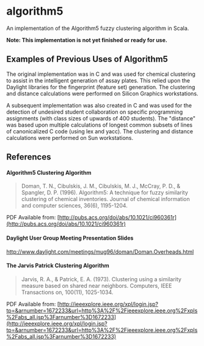 # algorithm5
An implementation of the Algorithm5 fuzzy clustering algorithm in Scala.

**Note: This implementation is not yet finished or ready for use.**

## Examples of Previous Uses of Algorithm5
The original implementation was in C and was used for chemical clustering to assist in the intelligent generation of assay plates.  This relied upon the Daylight libraries for the fingerprint (feature set) generation.  The clustering and distance calculations were performed on Silicon Graphics workstations.

A subsequent implementation was also created in C and was used for the detection of undesired student collaboration on specific programming assignments (with class sizes of upwards of 400 students).  The "distance" was based upon multiple calculations of longest common subsets of lines of canonicalized C code (using lex and yacc).  The clustering and distance calculations were performed on Sun workstations.

## References
#### Algorithm5 Clustering Algorithm
> Doman, T. N., Cibulskis, J. M., Cibulskis, M. J., McCray, P. D., & Spangler, D. P. (1996). Algorithm5: A technique for fuzzy similarity clustering of chemical inventories. Journal of chemical information and computer sciences, 36(6), 1195-1204.

PDF Available from: [http://pubs.acs.org/doi/abs/10.1021/ci960361r](http://pubs.acs.org/doi/abs/10.1021/ci960361r)

#### Daylight User Group Meeting Presentation Slides
http://www.daylight.com/meetings/mug96/doman/Doman.Overheads.html

#### The Jarvis Patrick Clustering Algorithm
> Jarvis, R. A., & Patrick, E. A. (1973). Clustering using a similarity measure based on shared near neighbors. Computers, IEEE Transactions on, 100(11), 1025-1034.

PDF Available from: [http://ieeexplore.ieee.org/xpl/login.jsp?tp=&arnumber=1672233&url=http%3A%2F%2Fieeexplore.ieee.org%2Fxpls%2Fabs_all.jsp%3Farnumber%3D1672233](http://ieeexplore.ieee.org/xpl/login.jsp?tp=&arnumber=1672233&url=http%3A%2F%2Fieeexplore.ieee.org%2Fxpls%2Fabs_all.jsp%3Farnumber%3D1672233)

